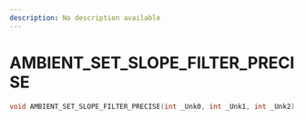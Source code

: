 ```yaml
---
description: No description available 
---
```


# AMBIENT_SET_SLOPE_FILTER_PRECISE

```cpp
void AMBIENT_SET_SLOPE_FILTER_PRECISE(int _Unk0, int _Unk1, int _Unk2);
```
